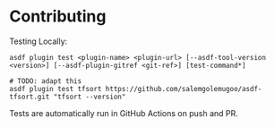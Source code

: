 # Contributing

Testing Locally:

```shell
asdf plugin test <plugin-name> <plugin-url> [--asdf-tool-version <version>] [--asdf-plugin-gitref <git-ref>] [test-command*]

# TODO: adapt this
asdf plugin test tfsort https://github.com/salemgolemugoo/asdf-tfsort.git "tfsort --version"
```

Tests are automatically run in GitHub Actions on push and PR.
